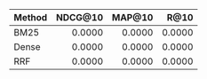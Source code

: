 | Method | NDCG@10 | MAP@10 | R@10 |
|:--|--:|--:|--:|
| BM25 | 0.0000 | 0.0000 | 0.0000 |
| Dense | 0.0000 | 0.0000 | 0.0000 |
| RRF | 0.0000 | 0.0000 | 0.0000 |
